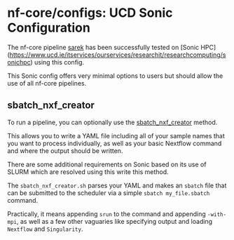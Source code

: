 # nf-core/configs: UCD Sonic Configuration

The nf-core pipeline [sarek](https://nf-co.re/sarek) has been successfully tested on [Sonic HPC] (https://www.ucd.ie/itservices/ourservices/researchit/researchcomputing/sonichpc) using this config.

This Sonic config offers very minimal options to users but should allow the use of all nf-core pipelines.

## sbatch_nxf_creator

To run a pipeline, you can optionally use the [sbatch_nxf_creator](https://github.com/brucemoran/sbatch_nxf_creator) method.

This allows you to write a YAML file including all of your sample names that you want to process individually, as well as your basic Nextflow command and where the output should be written.

There are some additional requirements on Sonic based on its use of SLURM which are resolved using this write this method.

The `sbatch_nxf_creator.sh` parses your YAML and makes an `sbatch` file that can be submitted to the scheduler via a simple `sbatch my_file.sbatch` command.

Practically, it means appending `srun` to the command and appending `-with-mpi`, as well as a few other vaguaries like specifying output and loading `Nextflow` and `Singularity`.
